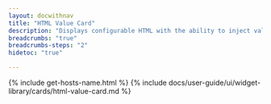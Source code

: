 ```yaml
---
layout: docwithnav
title: "HTML Value Card"
description: "Displays configurable HTML with the ability to inject values from the selected data source. For example, display single or multiple attribute values."
breadcrumbs: "true"
breadcrumbs-steps: "2"
hidetoc: "true"

---
```

{% include get-hosts-name.html %}
{% include docs/user-guide/ui/widget-library/cards/html-value-card.md %}
